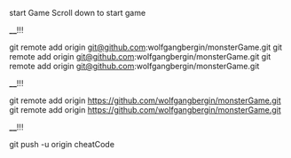 
start Game 
 Scroll down to start game





















































******\_\_******!!!



 git remote add origin git@github.com:wolfgangbergin/monsterGame.git
 git remote add origin git@github.com:wolfgangbergin/monsterGame.git
 git remote add origin git@github.com:wolfgangbergin/monsterGame.git

























 







































******\_\_******!!!

git remote add origin https://github.com/wolfgangbergin/monsterGame.git
git remote add origin https://github.com/wolfgangbergin/monsterGame.git
































******\_\_******!!!

git push -u origin cheatCode
